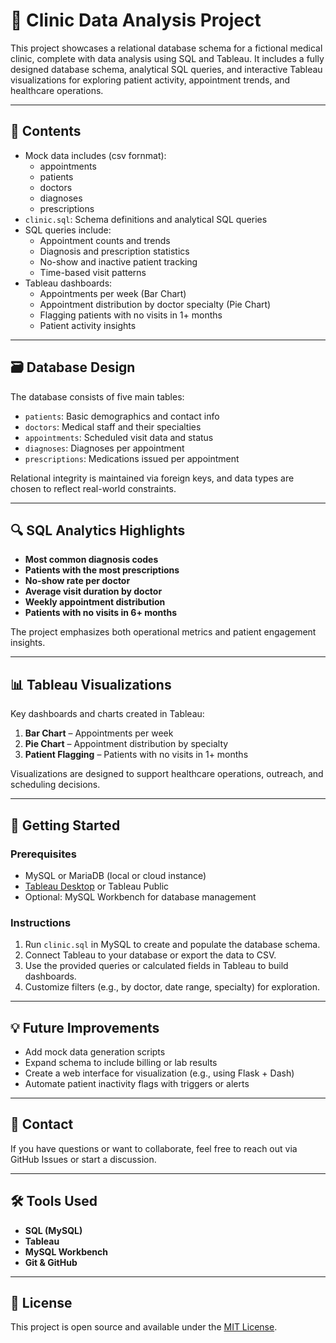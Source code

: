 # 🏥 Clinic Data Analysis Project

This project showcases a relational database schema for a fictional medical clinic, complete with data analysis using SQL and Tableau. It includes a fully designed database schema, analytical SQL queries, and interactive Tableau visualizations for exploring patient activity, appointment trends, and healthcare operations.

---

## 📂 Contents

- Mock data includes (csv fornmat):
    - appointments
    - patients
    - doctors
    - diagnoses
    - prescriptions
- `clinic.sql`: Schema definitions and analytical SQL queries
- SQL queries include:
  - Appointment counts and trends
  - Diagnosis and prescription statistics
  - No-show and inactive patient tracking
  - Time-based visit patterns
- Tableau dashboards:
  - Appointments per week (Bar Chart)
  - Appointment distribution by doctor specialty (Pie Chart)
  - Flagging patients with no visits in 1+ months
  - Patient activity insights

---

## 🗃️ Database Design

The database consists of five main tables:

- `patients`: Basic demographics and contact info
- `doctors`: Medical staff and their specialties
- `appointments`: Scheduled visit data and status
- `diagnoses`: Diagnoses per appointment
- `prescriptions`: Medications issued per appointment

Relational integrity is maintained via foreign keys, and data types are chosen to reflect real-world constraints.

---

## 🔍 SQL Analytics Highlights

- **Most common diagnosis codes**
- **Patients with the most prescriptions**
- **No-show rate per doctor**
- **Average visit duration by doctor**
- **Weekly appointment distribution**
- **Patients with no visits in 6+ months**

The project emphasizes both operational metrics and patient engagement insights.

---

## 📊 Tableau Visualizations

Key dashboards and charts created in Tableau:

1. **Bar Chart** – Appointments per week  
2. **Pie Chart** – Appointment distribution by specialty  
3. **Patient Flagging** – Patients with no visits in 1+ months 

Visualizations are designed to support healthcare operations, outreach, and scheduling decisions.

---

## 🚀 Getting Started

### Prerequisites

- MySQL or MariaDB (local or cloud instance)
- [Tableau Desktop](https://www.tableau.com/products/desktop) or Tableau Public
- Optional: MySQL Workbench for database management

### Instructions

1. Run `clinic.sql` in MySQL to create and populate the database schema.
2. Connect Tableau to your database or export the data to CSV.
3. Use the provided queries or calculated fields in Tableau to build dashboards.
4. Customize filters (e.g., by doctor, date range, specialty) for exploration.

---

## 💡 Future Improvements

- Add mock data generation scripts
- Expand schema to include billing or lab results
- Create a web interface for visualization (e.g., using Flask + Dash)
- Automate patient inactivity flags with triggers or alerts

---

## 📧 Contact

If you have questions or want to collaborate, feel free to reach out via GitHub Issues or start a discussion.

---

## 🛠️ Tools Used

- **SQL (MySQL)**
- **Tableau**
- **MySQL Workbench**
- **Git & GitHub**

---

## 📄 License

This project is open source and available under the [MIT License](LICENSE).
